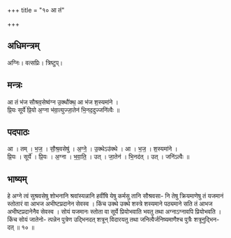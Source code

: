 +++
title = "१० आ तं"

+++
## अधिमन्त्रम्
अग्निः। वत्सप्रिः। त्रिष्टुप्।

## मन्त्रः
आ तं भ॑ज सौश्रव॒सेष्व॑ग्न उ॒क्थौ॑क्थ॒ आ भ॑ज श॒स्यमा॑ने ।  
प्रि॒यः सूर्ये॑ प्रि॒यो अ॒ग्ना भ॑वा॒त्युज्जा॒तेन॑ भि॒नद॒दुज्जनि॑त्वैः ॥

## पदपाठः
आ । तम् । भ॒ज॒ । सौ॒श्र॒वसेषु॑ । अ॒ग्ने॒ । उ॒क्थेऽउ॑क्थे । आ । भ॒ज॒ । श॒स्यमा॑ने ।  
प्रि॒यः । सूर्ये॑ । प्रि॒यः । अ॒ग्ना । भ॒वा॒ति॒ । उत् । जा॒तेन॑ । भि॒नद॑त् । उत् । जनि॑ऽत्वैः ॥

## भाष्यम्
हे अग्ने त्वं सुश्रवसेषु शोभनानि श्रवांस्यन्नानि हवींषि येषु कर्मसु तानि सौश्रवसा- नि तेषु क्रियमाणेषु तं यजमानं स्तोतारं वा आभज अभीष्टप्रदानेन सेवस्व । किंच उक्थे उक्थे शस्त्रे शस्यमाने पठ्यमाने सति तं आभज अभीष्टप्रदानेनैव सेवस्व । सोयं यजमानः स्तोता वा सूर्ये प्रियोभवाति भवतु तथा अग्नाऽग्नावपि प्रियोभवति । किंच सोयं जातेनो- त्पन्नेन पुत्रेण उद्भिनदत् शत्रून् विदारयतु तथा जनित्वैर्जनिष्यमाणैश्च पुत्रैः शत्रूनुद्भिन- दत् ॥ १० ॥